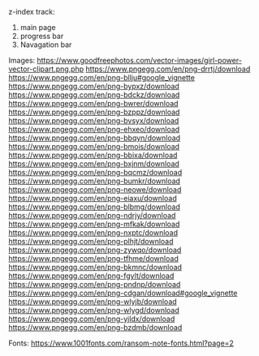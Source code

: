 z-index track:
1. main page
3. progress bar
4. Navagation bar


Images:
https://www.goodfreephotos.com/vector-images/girl-power-vector-clipart.png.php
https://www.pngegg.com/en/png-drrtj/download
https://www.pngegg.com/en/png-bllju#google_vignette
https://www.pngegg.com/en/png-bypxz/download
https://www.pngegg.com/en/png-bdckz/download
https://www.pngegg.com/en/png-bwrer/download
https://www.pngegg.com/en/png-bzppz/download
https://www.pngegg.com/en/png-bvsyx/download
https://www.pngegg.com/en/png-ehxeo/download
https://www.pngegg.com/en/png-bbqyn/download
https://www.pngegg.com/en/png-bmois/download
https://www.pngegg.com/en/png-bbixa/download
https://www.pngegg.com/en/png-bxjnm/download
https://www.pngegg.com/en/png-bqcmz/download
https://www.pngegg.com/en/png-bumkr/download
https://www.pngegg.com/en/png-neowe/download
https://www.pngegg.com/en/png-eiaxu/download
https://www.pngegg.com/en/png-blbmg/download
https://www.pngegg.com/en/png-ndrjy/download
https://www.pngegg.com/en/png-mfkak/download
https://www.pngegg.com/en/png-nxptc/download
https://www.pngegg.com/en/png-plhjt/download
https://www.pngegg.com/en/png-zywqo/download
https://www.pngegg.com/en/png-tfhme/download
https://www.pngegg.com/en/png-bkmnc/download
https://www.pngegg.com/en/png-fgylt/download
https://www.pngegg.com/en/png-pndnp/download
https://www.pngegg.com/en/png-cdgan/download#google_vignette
https://www.pngegg.com/en/png-wlyjb/download
https://www.pngegg.com/en/png-wlygd/download
https://www.pngegg.com/en/png-yjldx/download
https://www.pngegg.com/en/png-bzdmb/download

Fonts:
https://www.1001fonts.com/ransom-note-fonts.html?page=2